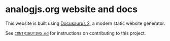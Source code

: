 # analogjs.org website and docs

This website is built using [Docusaurus 2](https://docusaurus.io/), a modern static website generator.

See [`CONTRIBUTING.md`](../../CONTRIBUTING.md) for instructions on contributing to this project.
